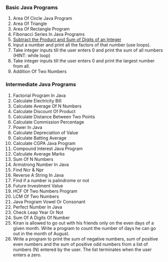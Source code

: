 ### Basic Java Programs
1. Area Of Circle Java Program
2. Area Of Triangle
3. Area Of Rectangle Program 
4. Fibonacci Series In Java Programs
5. [Subtract the Product and Sum of Digits of an Integer](https://leetcode.com/problems/subtract-the-product-and-sum-of-digits-of-an-integer/)
6. Input a number and print all the factors of that number (use loops).
7. Take integer inputs till the user enters 0 and print the sum of all numbers
(HINT: while loop)
8. Take integer inputs till the user enters 0 and print the largest number from
all.
9. Addition Of Two Numbers

### Intermediate Java Programs
1. Factorial Program In Java
2. Calculate Electricity Bill
3. Calculate Average Of N Numbers
4. Calculate Discount Of Product
5. Calculate Distance Between Two Points 
6. Calculate Commission Percentage
7. Power In Java
8. Calculate Depreciation of Value
9. Calculate Batting Average
10. Calculate CGPA Java Program
11. Compound Interest Java Program
12. Calculate Average Marks
13. Sum Of N Numbers
14. Armstrong Number In Java
15. Find Ncr & Npr
16. Reverse A String In Java
17. Find if a number is palindrome or not 
18. Future Investment Value
19. HCF Of Two Numbers Program
20. LCM Of Two Numbers
21. Java Program Vowel Or Consonant 
22. Perfect Number In Java
23. Check Leap Year Or Not
24. Sum Of A Digits Of Number
25. Kiran is allowed to go out with his friends only on the even days of a given month. Write a program to count the number of days he can go out in the month of August.
26. Write a program to print the sum of negative numbers, sum of positive even numbers and the sum of positive odd numbers from a list of numbers (N) entered by the user. The list terminates when the user enters a zero.
